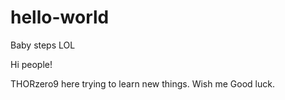 # hello-world
Baby steps LOL

Hi people!

THORzero9 here trying to learn new things.
Wish me Good luck.
